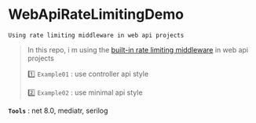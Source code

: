 # WebApiRateLimitingDemo
```
Using rate limiting middleware in web api projects
```

> In this repo, i m using the [built-in rate limiting middleware](https://learn.microsoft.com/en-us/aspnet/core/performance/rate-limit) in web api projects
>
> :one: `Example01` : use controller api style
>
> :two: `Example02` : use minimal api style
>
>
>

**`Tools`** : net 8.0, mediatr, serilog
